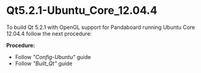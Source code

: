 Qt5.2.1-Ubuntu_Core_12.04.4
===========================

To build Qt 5.2.1 with OpenGL support for Pandaboard running Ubuntu Core 12.04.4 follow the next procedure:

**Procedure:**
* Follow *"Config-Ubuntu"* guide
* Follow *"Built_Qt"* guide
